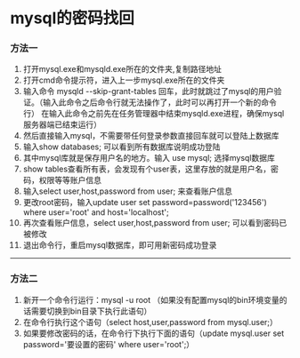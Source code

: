 # mysql的密码找回
### 方法一
1. 打开mysql.exe和mysqld.exe所在的文件夹,复制路径地址
2. 打开cmd命令提示符，进入上一步mysql.exe所在的文件夹
3. 输入命令  mysqld --skip-grant-tables  回车，此时就跳过了mysql的用户验证。（输入此命令之后命令行就无法操作了，此时可以再打开一个新的命令行）
在输入此命令之前先在任务管理器中结束mysqld.exe进程，确保mysql服务器端已结束运行）
4. 然后直接输入mysql，不需要带任何登录参数直接回车就可以登陆上数据库
5. 输入show databases;   可以看到所有数据库说明成功登陆
6. 其中mysql库就是保存用户名的地方。输入 use mysql;   选择mysql数据库
7. show tables查看所有表，会发现有个user表，这里存放的就是用户名，密码，权限等等账户信息
8. 输入select user,host,password from user;   来查看账户信息
9. 更改root密码，输入update user set password=password('123456') where user='root' and host='localhost';
10. 再次查看账户信息，select user,host,password from user;   可以看到密码已被修改
11. 退出命令行，重启mysql数据库，即可用新密码成功登录
****************************************
### 方法二
1. 新开一个命令行运行：mysql -u root （如果没有配置mysql的bin环境变量的话需要切换到bin目录下执行此语句）
2. 在命令行执行这个语句（select host,user,password from mysql.user;）
3. 如果要修改密码的话，在命令行下执行下面的语句（update mysql.user set password='要设置的密码' where user='root';）
